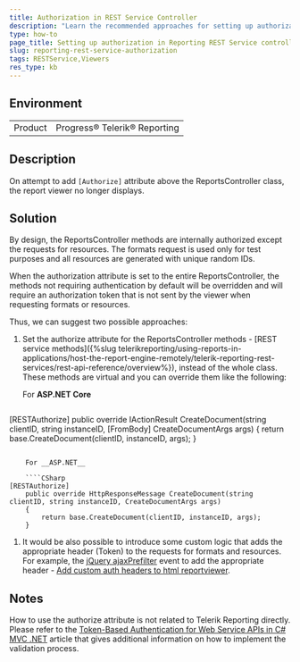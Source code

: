 ```yaml
---
title: Authorization in REST Service Controller
description: "Learn the recommended approaches for setting up authorization in Telerik Reporting REST Service controller."
type: how-to
page_title: Setting up authorization in Reporting REST Service controller
slug: reporting-rest-service-authorization
tags: RESTService,Viewers
res_type: kb
---
```


## Environment

<table>
	<tr>
		<td>Product</td>
		<td>Progress® Telerik® Reporting</td>
	</tr>
</table>

## Description

On attempt to add `[Authorize]` attribute above the ReportsController class, the report viewer no longer displays.

## Solution

By design, the ReportsController methods are internally authorized except the requests for resources. The formats request is used only for test purposes and all resources are generated with unique random IDs.

When the authorization attribute is set to the entire ReportsController, the methods not requiring authentication by default will be overridden and will require an authorization token that is not sent by the viewer when requesting formats or resources.

Thus, we can suggest two possible approaches:

1. Set the authorize attribute for the ReportsController methods - [REST service methods]({%slug telerikreporting/using-reports-in-applications/host-the-report-engine-remotely/telerik-reporting-rest-services/rest-api-reference/overview%}), instead of the whole class. These methods are virtual and you can override them like the following:

	For __ASP.NET Core__

	````CSharp
[RESTAuthorize]
	public override IActionResult CreateDocument(string clientID, string instanceID, [FromBody] CreateDocumentArgs args)
	{
		return base.CreateDocument(clientID, instanceID, args);
	}
````

	For __ASP.NET__

	````CSharp
[RESTAuthorize]
	public override HttpResponseMessage CreateDocument(string clientID, string instanceID, CreateDocumentArgs args)
	{
		return base.CreateDocument(clientID, instanceID, args);
	}
````


1. It would be also possible to introduce some custom logic that adds the appropriate header (Token) to the requests for formats and resources. For example, the [jQuery ajaxPrefilter](http://api.jquery.com/jquery.ajaxprefilter/) event to add the appropriate header - [Add custom auth headers to html reportviewer](https://www.telerik.com/forums/add-custom-auth-headers-to-html-reportviewer-0aafdd471455).

## Notes

How to use the authorize attribute is not related to Telerik Reporting directly. Please refer to the [Token-Based Authentication for Web Service APIs in C# MVC .NET](https://www.primaryobjects.com/2015/05/08/token-based-authentication-for-web-service-apis-in-c-mvc-net/) article that gives additional information on how to implement the validation process.
